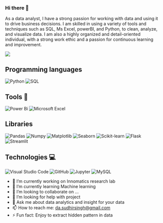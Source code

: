 ### Hi there 👋

As a data analyst, I have a strong passion for working with data and using it to drive business decisions. I am skilled in using a variety of tools and techniques such as SQL, Ms Excel, powerBI, and Python, to clean, analyze, and visualize data. I am also a highly organized and detail-oriented individual, with a strong work ethic and a passion for continuous learning and improvement.


![](https://files.grapecity.com/gc-website-media/enyj2bv3/it-helpdesk-embedded-bi-dashboard.gif?anchor=center&mode=crop&width=800&height=600&rnd=132829373470200000)


## Programming languages
![Python](https://img.shields.io/badge/python-3670A0?style=for-the-badge&logo=python&logoColor=ffdd54) ![SQL]()

## Tools 🔧
![Power Bi]() ![Microsoft Excel]()

## Libraries
![Pandas](https://img.shields.io/badge/pandas-%23150458.svg?style=for-the-badge&logo=pandas&logoColor=white) ![Numpy](https://img.shields.io/badge/numpy-%23013243.svg?style=for-the-badge&logo=numpy&logoColor=white) ![Matplotlib](https://img.shields.io/badge/Matplotlib-%23ffffff.svg?style=for-the-badge&logo=Matplotlib&logoColor=black) ![Seaborn]() ![Scikit-learn]() ![Flask](https://img.shields.io/badge/Flask-000000?style=for-the-badge&logo=flask&logoColor=white) ![Streamlit]()

## Technologies 💻
![Visual Studio Code]() ![GitHub](https://img.shields.io/badge/github-%23121011.svg?style=for-the-badge&logo=github&logoColor=white) ![Jupyter]() ![MySQL](https://img.shields.io/badge/MySQL-00000F?style=for-the-badge&logo=mysql&logoColor=white)


- 🔭 I’m currently working on Innomatics research lab
- 🌱 I’m currently learning Machine learning
- 👯 I’m looking to collaborate on ...
- 🤔 I’m looking for help with project
- 💬 Ask me about data analytics and insight for your data
- 📫 How to reach me: da.sudhirsingh@gmail.com
- ⚡ Fun fact: Enjoy to extract hidden pattern in data
